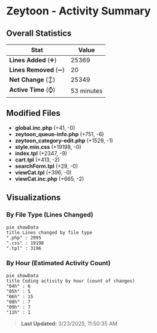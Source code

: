 # Zeytoon - Activity Summary 

## Overall Statistics

| Stat                   | Value                                                             |
| ---------------------- | ----------------------------------------------------------------- |
| **Lines Added** (➕)   | 25369                                          |
| **Lines Removed** (➖) | 20                                        |
| **Net Change** (↕)    | 25349                |
| **Active Time** (⌚)   | 53 minutes |


## Modified Files
- **global.inc.php** (+41, -0)
- **zeytoon_queue-info.php** (+751, -6)
- **zeytoon_category-edit.php** (+1529, -1)
- **style.min.css** (+19198, -0)
- **index.tpl** (+2347, -9)
- **cart.tpl** (+413, -2)
- **searchForm.tpl** (+29, -0)
- **viewCat.tpl** (+396, -0)
- **viewCat.inc.php** (+665, -2)

## Visualizations

### By File Type (Lines Changed)

```mermaid
pie showData
title Lines changed by file type
".php" : 2995
".css" : 19198
".tpl" : 3196
```

### By Hour (Estimated Activity Count)

```mermaid
pie showData
title Coding activity by hour (count of changes)
"04h" : 6
"05h" : 5
"06h" : 15
"08h" : 7
"09h" : 7
"11h" : 1
```


> **Last Updated:** 3/23/2025, 11:50:35 AM